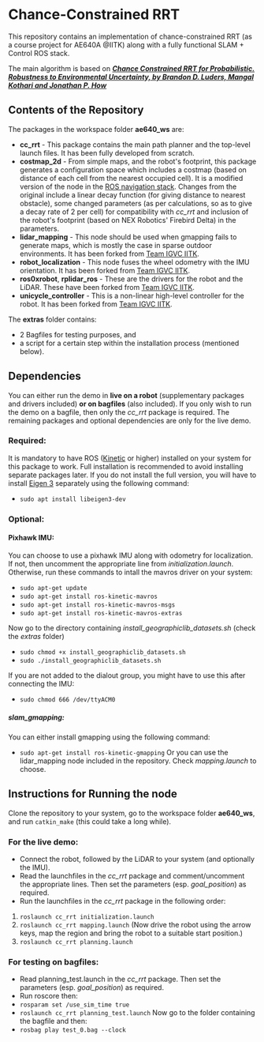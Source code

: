 # Chance-Constrained RRT
This repository contains an implementation of chance-constrained RRT (as a course project for AE640A @IITK) along with a fully functional SLAM + Control ROS stack.


The main algorithm is based on [_**Chance Constrained RRT for Probabilistic. Robustness to Environmental Uncertainty, by Brandon D. Luders, Mangal Kothari and Jonathan P. How**_](http://acl.mit.edu/papers/Luders10_GNC.pdf)

## Contents of the Repository
The packages in the workspace folder **ae640_ws** are:
- **cc_rrt** - This package contains the main path planner and the top-level launch files. It has been fully developed from scratch.
- **costmap_2d** - From simple maps, and the robot's footprint, this package generates a configuration space which includes a costmap (based on distance of each cell from the nearest occupied cell). It is a modified version of the node in the [ROS navigation stack](https://github.com/ros-planning/navigation). Changes from the original include a linear decay function (for giving distance to nearest obstacle), some changed parameters (as per calculations, so as to give a decay rate of 2 per cell) for compatibility with _cc_rrt_ and inclusion of the robot's footprint (based on NEX Robotics' Firebird Delta) in the parameters.
- **lidar_mapping** - This node should be used when gmapping fails to generate maps, which is mostly the case in sparse outdoor environments. It has been forked from [Team IGVC IITK](https://github.com/igvc-iitk).
- **robot_localization** - This node fuses the wheel odometry with the IMU orientation. It has been forked from [Team IGVC IITK](https://github.com/igvc-iitk).
-  **ros0xrobot**, **rplidar_ros** - These are the drivers for the robot and the LiDAR. These have been forked from [Team IGVC IITK](https://github.com/igvc-iitk).
- **unicycle_controller** - This is a non-linear high-level controller for the robot. It has been forked from [Team IGVC IITK](https://github.com/igvc-iitk).

The **extras** folder contains:
- 2 Bagfiles for testing purposes, and
- a script for a certain step within the installation process (mentioned below).


## Dependencies

You can either run the demo in **live on a robot** (supplementary packages and drivers included) **or on bagfiles** (also included). If you only wish to run the demo on a bagfile, then only the _cc_rrt_ package is required. The remaining packages and optional dependencies are only for the live demo. 

### Required:
It is mandatory to have ROS ([Kinetic](http://wiki.ros.org/kinetic/Installation) or higher) installed on your system for this package to work. Full installation is recommended to avoid installing separate packages later.
If you do not install the full version, you will have to install [Eigen 3](http://eigen.tuxfamily.org/index.php?title=Main_Page) separately using the following command:
- `sudo apt install libeigen3-dev`

### Optional:
#### Pixhawk IMU:
You can choose to use a pixhawk IMU along with odometry for localization. If not, then uncomment the appropriate line from _initialization.launch_. Otherwise, run these commands to intall the mavros driver on your system:
- `sudo apt-get update`
- `sudo apt-get install ros-kinetic-mavros`
- `sudo apt-get install ros-kinetic-mavros-msgs`
- `sudo apt-get install ros-kinetic-mavros-extras`

Now go to the directory containing _install_geographiclib_datasets.sh_ (check the _extras_ folder)
- `sudo chmod +x install_geographiclib_datasets.sh`
- `sudo ./install_geographiclib_datasets.sh`

If you are not added to the dialout group, you might have to use this after connecting the IMU:
- `sudo chmod 666 /dev/ttyACM0`

##### slam_gmapping:
You can either install gmapping using the following command:
- `sudo apt-get install ros-kinetic-gmapping`
Or you can use the lidar_mapping node included in the repository. Check _mapping.launch_ to choose.


## Instructions for Running the node
Clone the repository to your system, go to the workspace folder **ae640_ws**, and run `catkin_make` (this could take a long while).
### For the live demo:
- Connect the robot, followed by the LiDAR to your system (and optionally the IMU).
- Read the launchfiles in the _cc_rrt_ package and comment/uncomment the appropriate lines. Then set the parameters (esp. _goal_position_) as required.
- Run the launchfiles in the _cc_rrt_ package in the following order:
1. `roslaunch cc_rrt initialization.launch`
2. `roslaunch cc_rrt mapping.launch` (Now drive the robot using the arrow keys, map the region and bring the robot to a suitable start position.)
3. `roslaunch cc_rrt planning.launch`


### For testing on bagfiles:
- Read planning_test.launch in the _cc_rrt_ package. Then set the parameters (esp. _goal_position_) as required.
- Run roscore then:
- `rosparam set /use_sim_time true`
- `roslaunch cc_rrt planning_test.launch`
Now go to the folder containing the bagfile and then:
- `rosbag play test_0.bag --clock`
